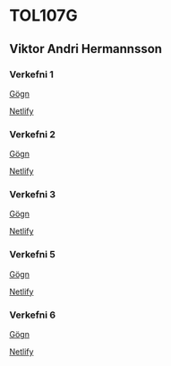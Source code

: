 # TOL107G

## Viktor Andri Hermannsson


### Verkefni 1
[Gögn](/verk1/)

[Netlify](https://nussari.netlify.app/verk1)

### Verkefni 2
[Gögn](/verk2/)

[Netlify](https://nussari.netlify.app/verk2)

### Verkefni 3

[Gögn](/verk3/)

[Netlify]()

### Verkefni 5

[Gögn](/verk5/)

[Netlify]()

### Verkefni 6

[Gögn](/verk6/)

[Netlify]()
